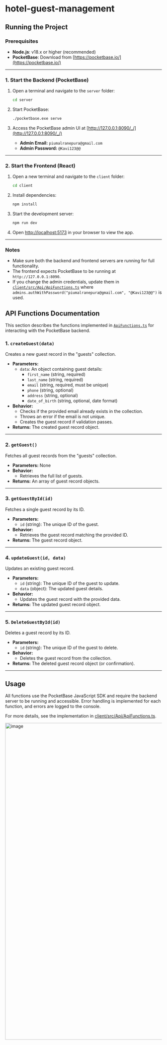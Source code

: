 # hotel-guest-management

## Running the Project

### Prerequisites

- **Node.js**: v18.x or higher (recommended)
- **PocketBase**: Download from [https://pocketbase.io/](https://pocketbase.io/)

---

### 1. Start the Backend (PocketBase)

1. Open a terminal and navigate to the `server` folder:

    ```sh
    cd server
    ```

2. Start PocketBase:

    ```sh
    ./pocketbase.exe serve
    ```

3. Access the PocketBase admin UI at [http://127.0.0.1:8090/_/](http://127.0.0.1:8090/_/)

    - **Admin Email:** `piumalranepura@gmail.com`
    - **Admin Password:** `@Kavi123@@`

---

### 2. Start the Frontend (React)

1. Open a new terminal and navigate to the `client` folder:

    ```sh
    cd client
    ```

2. Install dependencies:

    ```sh
    npm install
    ```

3. Start the development server:

    ```sh
    npm run dev
    ```

4. Open [http://localhost:5173](http://localhost:5173) in your browser to view the app.

---

### Notes

- Make sure both the backend and frontend servers are running for full functionality.
- The frontend expects PocketBase to be running at `http://127.0.0.1:8090`.
- If you change the admin credentials, update them in [`client/src/Api/ApiFunctions.ts`](client/src/Api/ApiFunctions.ts) where `admins.authWithPassword("piumalranepura@gmail.com", "@Kavi123@@")` is used.

## API Functions Documentation

This section describes the functions implemented in [`ApiFunctions.ts`](client/src/Api/ApiFunctions.ts) for interacting with the PocketBase backend.

### 1. `createGuest(data)`

Creates a new guest record in the "guests" collection.

- **Parameters:**
  - `data`: An object containing guest details:
    - `first_name` (string, required)
    - `last_name` (string, required)
    - `email` (string, required, must be unique)
    - `phone` (string, optional)
    - `address` (string, optional)
    - `date_of_birth` (string, optional, date format)
- **Behavior:**
  - Checks if the provided email already exists in the collection.
  - Throws an error if the email is not unique.
  - Creates the guest record if validation passes.
- **Returns:** The created guest record object.

---

### 2. `getGuest()`

Fetches all guest records from the "guests" collection.

- **Parameters:** None
- **Behavior:**
  - Retrieves the full list of guests.
- **Returns:** An array of guest record objects.

---

### 3. `getGuestById(id)`

Fetches a single guest record by its ID.

- **Parameters:**
  - `id` (string): The unique ID of the guest.
- **Behavior:**
  - Retrieves the guest record matching the provided ID.
- **Returns:** The guest record object.

---

### 4. `updateGuest(id, data)`

Updates an existing guest record.

- **Parameters:**
  - `id` (string): The unique ID of the guest to update.
  - `data` (object): The updated guest details.
- **Behavior:**
  - Updates the guest record with the provided data.
- **Returns:** The updated guest record object.

---

### 5. `DeleteGuestById(id)`

Deletes a guest record by its ID.

- **Parameters:**
  - `id` (string): The unique ID of the guest to delete.
- **Behavior:**
  - Deletes the guest record from the collection.
- **Returns:** The deleted guest record object (or confirmation).

---

## Usage

All functions use the PocketBase JavaScript SDK and require the backend server to be running and accessible. Error handling is implemented for each function, and errors are logged to the console.

For more details, see the implementation in [client/src/Api/ApiFunctions.ts](client/src/Api/ApiFunctions.ts).


<img width="1920" height="1020" alt="image" src="https://github.com/user-attachments/assets/7dd34c69-7f18-4661-84e6-9a418343669c" />


